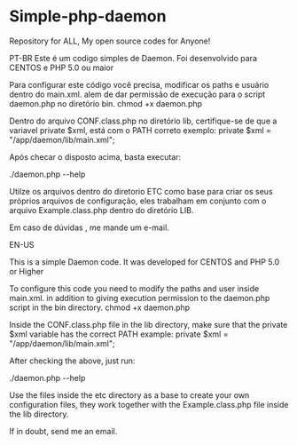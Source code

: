 # Simple-php-daemon

Repository for ALL, My open source codes for Anyone!

PT-BR
Este é um codigo simples de Daemon.
Foi desenvolvido para CENTOS e PHP 5.0 ou maior

Para configurar este código você precisa, modificar os paths e usuário dentro do main.xml. alem de dar permissão de execução para o script daemon.php no diretório bin.
chmod +x daemon.php

Dentro do arquivo CONF.class.php no diretório lib, certifique-se de que a variavel private $xml, está com o PATH correto
exemplo:
private $xml = "/app/daemon/lib/main.xml";

Após checar o disposto acima, basta executar:

./daemon.php --help

Utilze os arquivos dentro do diretorio ETC como base para criar os seus próprios arquivos de configuração, eles trabalham em conjunto com o arquivo Example.class.php dentro do diretório LIB.

Em caso de dúvidas , me mande um e-mail.

EN-US

This is a simple Daemon code.
It was developed for CENTOS and PHP 5.0 or Higher

To configure this code you need to modify the paths and user inside main.xml. in addition to giving execution permission to the daemon.php script in the bin directory.
chmod +x daemon.php

Inside the CONF.class.php file in the lib directory, make sure that the private $xml variable has the correct PATH
example:
private $xml = "/app/daemon/lib/main.xml";

After checking the above, just run:

./daemon.php --help

Use the files inside the etc directory as a base to create your own configuration files, they work together with the Example.class.php file inside the lib directory.

If in doubt, send me an email.
